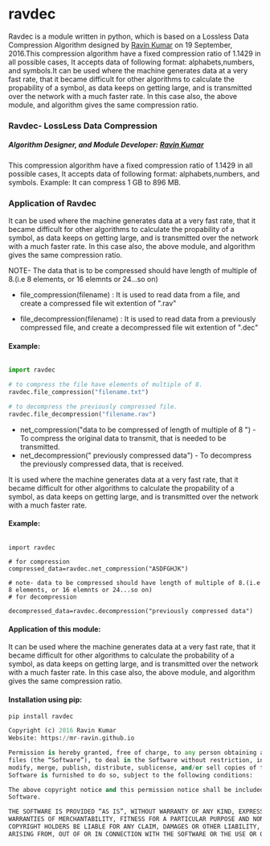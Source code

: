 # ravdec
Ravdec is a module written in python, which is based on a Lossless Data Compression Algorithm designed by [Ravin Kumar](https://mr-ravin.github.io) on 19 September, 2016.This compression algorithm have a fixed compression ratio of 1.1429 in all possible cases, It accepts data of following format: alphabets,numbers, and symbols.It can be  used where the machine generates data at a very fast rate, that it became difficult for other algorithms to calculate the propability of a symbol, as data keeps on getting large, and is transmitted over the network with a much faster rate. In this case also,  the above module, and algorithm gives the same compression ratio.

### Ravdec- LossLess Data Compression

##### Algorithm Designer, and Module Developer: [Ravin Kumar](https://mr-ravin.github.io)

This compression algorithm have a fixed compression ratio of 1.1429 in all possible cases, It accepts data 
of following format: alphabets,numbers, and symbols.
Example: It can compress 1 GB to 896 MB.

### Application of Ravdec 

It can be  used where the machine generates data at a very fast rate, that it became difficult for other algorithms to calculate
the propability of a symbol, as data keeps on getting large, and is transmitted over the network with a much faster rate. In
this case also, the above module, and algorithm gives the same compression ratio.



NOTE- The data that is to be compressed should have length of multiple of 8.(i.e 8 elements, or 16
elemnts or 24...so on)

- file_compression(filename) : 
It is used to read data from a file, and create a compressed file wit extention of ".rav" 

- file_decompression(filename) :
It is used to read data from a previously compressed file, and create a decompressed file wit extention of ".dec" 


 #### Example:
 
 ```python
 
 import ravdec 

 # to compress the file have elements of multiple of 8.
 ravdec.file_compression("filename.txt")

 # to decompress the previously compressed file.
 ravdec.file_decompression("filename.rav")

 ```
 
- net_compression("data to be compressed of length of multiple of 8 ") - To compress the  original data to transmit, that is
   needed to be  transmitted.
- net_decompression(" previously compressed data")  - To decompress the previously compressed data, that is received.

It is used where the machine generates data at a very fast rate, that it became difficult for other algorithms to calculate the
propability of a symbol, as data keeps on getting large, and is transmitted over the network with a much faster rate.

#### Example:

```

import ravdec

# for compression
compressed_data=ravdec.net_compression("ASDFGHJK")

# note- data to be compressed should have length of multiple of 8.(i.e 8 elements, or 16 elemnts or 24...so on)
# for decompression

decompressed_data=ravdec.decompression("previously compressed data")

```

#### Application of this module:

It can be  used where the machine generates data at a very fast rate, that it became difficult for other algorithms to
calculate the probability of a symbol, as data keeps on getting large, and is transmitted over the network with a much faster
rate. In this case also, the above module, and algorithm gives the same compression ratio.

#### Installation using pip:
```
pip install ravdec
```

```python
Copyright (c) 2016 Ravin Kumar
Website: https://mr-ravin.github.io

Permission is hereby granted, free of charge, to any person obtaining a copy of this software and associated documentation 
files (the “Software”), to deal in the Software without restriction, including without limitation the rights to use, copy, 
modify, merge, publish, distribute, sublicense, and/or sell copies of the Software, and to permit persons to whom the 
Software is furnished to do so, subject to the following conditions:

The above copyright notice and this permission notice shall be included in all copies or substantial portions of the 
Software.

THE SOFTWARE IS PROVIDED “AS IS”, WITHOUT WARRANTY OF ANY KIND, EXPRESS OR IMPLIED, INCLUDING BUT NOT LIMITED TO THE 
WARRANTIES OF MERCHANTABILITY, FITNESS FOR A PARTICULAR PURPOSE AND NONINFRINGEMENT. IN NO EVENT SHALL THE AUTHORS OR 
COPYRIGHT HOLDERS BE LIABLE FOR ANY CLAIM, DAMAGES OR OTHER LIABILITY, WHETHER IN AN ACTION OF CONTRACT, TORT OR OTHERWISE, 
ARISING FROM, OUT OF OR IN CONNECTION WITH THE SOFTWARE OR THE USE OR OTHER DEALINGS IN THE SOFTWARE.
```

